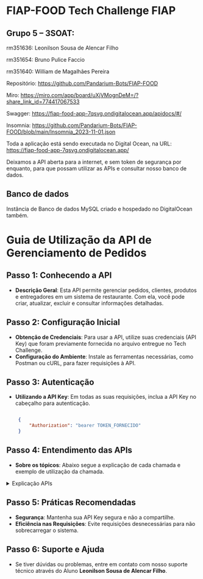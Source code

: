 # FIAP-FOOD Tech Challenge FIAP


## Grupo 5 – 3SOAT:
rm351636: Leonilson Sousa de Alencar Filho

rm351654: Bruno Pulice Faccio

rm351640: William de Magalhães Pereira




Repositório: https://github.com/Pandarium-Bots/FIAP-FOOD

Miro: https://miro.com/app/board/uXjVMognDeM=/?share_link_id=774417067533

Swagger: https://fiap-food-app-7qsvg.ondigitalocean.app/apidocs/#/

Insomnia: https://github.com/Pandarium-Bots/FIAP-FOOD/blob/main/Insomnia_2023-11-01.json



Toda a aplicação está sendo executada no Digital Ocean, na URL:
 https://fiap-food-app-7qsvg.ondigitalocean.app/  


Deixamos a API aberta para a internet, e sem token de segurança por enquanto, para que possam utilizar as APIs e consultar nosso banco de dados.


## Banco de dados

Instância de Banco de dados MySQL criado e hospedado no DigitalOcean também.




# Guia de Utilização da API de Gerenciamento de Pedidos

## **Passo 1: Conhecendo a API**
- **Descrição Geral**: Esta API permite gerenciar pedidos, clientes, produtos e entregadores em um sistema de restaurante. Com ela, você pode criar, atualizar, excluir e consultar informações detalhadas.

## **Passo 2: Configuração Inicial**
- **Obtenção de Credenciais**: Para usar a API, utilize suas credenciais (API Key) que foram previamente fornecida no arquivo entregue no Tech Challenge.
- **Configuração do Ambiente**: Instale as ferramentas necessárias, como Postman ou cURL, para fazer requisições à API.

## **Passo 3: Autenticação**
- **Utilizando a API Key**: Em todas as suas requisições, inclua a API Key no cabeçalho para autenticação.

   ```json
   
    {
        "Authorization": "bearer TOKEN_FORNECIDO"
    }
   ```

## **Passo 4: Entendimento das APIs**
- **Sobre os tópicos**: Abaixo segue a explicação de cada chamada e exemplo de utilização da chamada.


<details><summary>Explicação APIs</summary>

## Gerenciando Restaurantes
1. **Registrar um Entregador**:
   - Endpoint: `/create_restaurante`, Método: POST.
   - Inclua as informações do entregador.
   ```json
   
    {
        "id_restaurante": 5,
        "nome_produto": "Chá de Ohara - Explosivo!",
        "descricao": "Um chá aromático servido no Robin História Café.",
        "valor": 6.99,
        "disponivel": true
    }
   ```
2. **Consultar Restaurantes**:
   - Endpoint: `/consulta_restaurante/{id}`, Método: GET.
   - Use este endpoint para obter uma lista de restaurantes.

   
3. **Consultar Todos Restaurantes**:
   - Endpoint: `/consulta_all`, Método: GET.
   - Use este endpoint para obter uma lista de todos restaurantes.

   
4. **Atualizar Restaurantes**:
   - Endpoint: `/atualiza_restaurante/{id}`, Método: PUT.
   - Use este endpoint + o id do restaurante para atualizar algum restaurante.
   ```json
   
    {
        "bairro": "string",
        "categoria": "string",
        "cep": "string",
        "cidade": "string",
        "cnpj": "string",
        "descricao": "string",
        "estado": "string",
        "nome": "string",
        "numero": 0,
        "rua": "string"
    }
   ```
   
5. **Consultar Restaurantes dentro de Categoria**:
   - Endpoint: `/consulta_categoria/{categoria}`, Método: GET.
   - Use este endpoint para obter um restaurantes de uma categoria especifica.

   
6. **deletar Restaurantes**:
   - Endpoint: `/delete_restaurante/{id}`, Método: DELETE.
   - Use este endpoint para deletar o restaurante da lista.




## Gerenciando Produtos
1. **Adicionar um Novo Cliente**:
   - Endpoint: `/create_produto`, Método: POST.
   - Forneça informações do produto no corpo da requisição.
   ```json
   
    {
        "descricao": "string",
        "disponivel": 0,
        "id_restaurante": 0,
        "nome_produto": "string",
        "valor": "Unknown Type: float"
    }
   ```

2. **Atualizar Informações de um Produto**:
   - Endpoint: `/atualiza_produto/{id}`, Método: PUT.
   - Passe o ID do produto na requisição mais o body para alterar o produto.
   ```json
   
    {
        "descricao": "string",
        "disponivel": 0,
        "id_restaurante": 0,
        "nome_produto": "string",
        "valor": 0.0
    }
   ```

3. **Consulta Informações de um Produto**:
   - Endpoint: `/consulta_produto/{id}`, Método: GET.
   - Passe o ID do produto e os novos detalhes no corpo da requisição.


4. **Consulta Informações de um Produto por Categoria**:
   - Endpoint: `/consulta_produto_categoria/{categoria}`, Método: GET.
   - Passe o Categoria do produto para consultar informações.


5. **Consulta Informações de um Produto por Restaurante**:
   - Endpoint: `/consulta_restaurante/{id}`, Método: GET.
   - Passe o ID do restaurante para consultar.


6. **Atualizar Informações de um Produto**:
   - Endpoint: `/delete_produto/{id}`, Método: DELETE.
   - Passe o ID do produto para deletar o produto.



## Gerenciando Entregadores 
1. **Registrar um Entregador**:
   - Endpoint: `/create_entregador`, Método: POST.
   - Inclua as informações do entregador.
   ```json
   
    {
        "cpf": "string",
        "disponivel": true,
        "email": "string",
        "nome": "string",
        "placa": "string",
        "telefone": "string",
        "tipo_veiculo": "string"
    }
   ```

2. **Atualiza Entregador**:
   - Endpoint: `/atualiza_entregador/{id}`, Método: PUT.
   - Use este endpoint para atualizar um Entregador.
   ```json
   
    {  
        "cpf": "string",
        "disponivel": true,
        "email": "string",
        "nome": "string",
        "placa": "string",
        "telefone": "string",
        "tipo_veiculo": "string"
    }
   ```

3. **Consultar Todos Entregadores**:
   - Endpoint: `/consulta_all`, Método: GET.
   - Use este endpoint para obter uma lista de todos Entregador.


4. **Consultar Entregador**:
   - Endpoint: `/consulta_entregador/{id}`, Método: GET.
   - Use este endpoint para obter um Entregador de acordo com o ID passado.

5. **Consultar Entregador Disponivel**:
   - Endpoint: `/consulta_entregador_disponivel`, Método: GET.
   - Use este endpoint para obter uma lista de Entregadores Disponiveis.


6. **Consultar Entregador Indisponivel**:
   - Endpoint: `/seleciona_entregador`, Método: GET.
   - Use este endpoint para obter uma lista de Entregadores Indisponiveis.


7. **Atualiza Entregador para Disponivel**:
   - Endpoint: `/atualiza_entregador_disponivel/{id}`, Método: PUT.
   - Use este endpoint para obter um Entregador **DISPONIVEL** de acordo com o ID passado.


8. **Atualiza Entregador para Indisponivel**:
   - Endpoint: `/atualiza_entregador_indisponivel/{id}`, Método: PUT.
   - Use este endpoint para obter uma lista de Entregador.
   - Use este endpoint para obter um Entregador **INDISPONIVEL** de acordo com o ID passado.


9. **Deletar Entregador**:
   - Endpoint: `/delete_entregador/{id}`, Método: DELETE.
   - Use este endpoint para deletar um Entregador.



## Gerenciando Clientes 
1. **Adicionar um Novo Cliente**:
   - Endpoint: `/create_cliente`, Método: POST.
   - Forneça informações do cliente no corpo da requisição.

   ```json
   
    {
        "cpf": "string",
        "data_nascimento": "2024-01-27",
        "email": "string",
        "nome": "string",
        "telefone": "string"
    }
   ```

2. **Atualizar Informações de um Cliente**:
   - Endpoint: `/atualiza_cliente/{id}`, Método: PUT.
   - Passe o ID do cliente e os novos detalhes no corpo da requisição.

   ```json
   
    {
        "cpf": "string",
        "data_nascimento": "2024-01-27",
        "email": "string",
        "nome": "string",
        "telefone": "string"
    }
   ```

3. **Consulta Informações de um Cliente**:
   - Endpoint: `/consulta_cliente/{id}`, Método: GET.
   - Passe o ID do cliente para receber a descrição dele.


4. **Consulta Informações de um Cliente pelo CPF**:
   - Endpoint: `/consulta_cliente_cpf/{cpf}`, Método: GET.
   - Passe o CPF do cliente para receber a descrição dele.


5. **Atualizar Informações de um Cliente**:
   - Endpoint: `/delete_cliente`, Método: DELETE.
   - Passe o ID do cliente para deletar da base.




##  Gerenciando EnderecoClientes 
1. **Adicionar um Novo EnderecoClientes (`create_EnderecoClientes.yaml`)**:
   - Endpoint: `/create_EnderecoClientes`, Método: POST.
   - Forneça informações do EnderecoClientes no corpo da requisição.

   ```json
   
    {
        "bairro": "string",
        "cep": "string",
        "cidade": "string",
        "complemento": "string",
        "estado": "string",
        "id_cliente": 0,
        "numero": 0,
        "rua": "string"
    }
   ```

2. **Atualizar Informações de um EnderecoClientes (`atualiza_enderecoclientes.yaml`)**:
   - Endpoint: `/atualiza_enderecoclientes/{id}`, Método: PUT.
   - Passe o ID do EnderecoClientes e os novos detalhes no corpo da requisição.

   ```json
   
    {
        "bairro": "string",
        "cep": "string",
        "cidade": "string",
        "complemento": "string",
        "estado": "string",
        "id_cliente": 0,
        "numero": 0,
        "rua": "string"
    }
   ```

2. **Consulta Informações de um EnderecoClientes (`consulta_enderecoclientes.yaml`)**:
   - Endpoint: `/consulta_enderecoclientes/{id}`, Método: GET.
   - Passe o ID do EnderecoClientes e receba as informações.


2. **Deleta Informações de um EnderecoClientes (`delete_enderecoclientes.yaml`)**:
   - Endpoint: `/delete_enderecoclientes/{id}`, Método: DELETE.
   - Passe o ID do EnderecoClientes e delete da base.




## Gerenciando Pedidos 
1. **Criar um Novo Pedido**:
   - Use o endpoint `/create_pedido` com o método POST.
   - Inclua detalhes do pedido no corpo da requisição.

   ```json
   
    {
        "forma_pagamento": "string",
        "id_cliente": 0,
        "id_endereco_cliente": 0,
        "produtos": [
            {
            "descricao": "string",
            "id_produto": 0
            }
        ]
    }
   ```
   
2. **Atualiza um Pedido**:
   - Use o endpoint `/atualiza_pedido/{id}` com o método PUT.
   - Inclua detalhes do pedido no corpo da requisição.

   ```json
   
    {
        "forma_pagamento": "string",
        "id_cliente": 0,
        "id_endereco_cliente": 0,
        "produtos": [
            {
            "descricao": "string",
            "id_produto": 0
            }
        ]
    }
   ```
3. **Atualiza um Pedido para 'A Caminho'**:
   - Use o endpoint `/atualiza_pedido_a_caminho/{id}` com o método PUT.
   - Atualização para mudar o status do pedido para 'A Caminho'.

   
4. **Atualiza um Pedido para 'Aguardando'**:
   - Use o endpoint `/atualiza_pedido_aguardando/{id}` com o método PUT.
   - Atualização para mudar o status do pedido para 'Aguardando'.

   
5. **Atualiza um Pedido para 'Entregue'**:
   - Use o endpoint `/atualiza_pedido_pago_entregue/{id}` com o método PUT.
   - Atualização para mudar o status do pedido para 'Entregue'.

   
6. **Atualiza um Pedido para 'Em preparacao'**:
   - Use o endpoint `/atualiza_pedido_preparacao/{id}` com o método PUT.
   - Atualização para mudar o status do pedido para 'Em preparação'.

   
7. **Consultar um Pedido**:
   - Use o endpoint `/consulta_pedido/{id}` com o método GET.
   - Consulte um pedido.

   
8. **Consultar um Pedido com base no Status**:
   - Use o endpoint `/consulta_pedido_status/{id}` com o método GET.
   - Consulte pedidos com base no status de pedido.

   
9. **Consultar todos os Pedidos**:
   - Use o endpoint `/consulta_all_pedido_status` com o método GET.
   -Consulte todos os pedidos.

   
10. **Delete um  Pedido**:
   - Use o endpoint `/delete_pedido/{id}` com o método DELETE.
   - Inclua detalhes do pedido no corpo da requisição.

   





## Gerenciando Fatura 
1. **Criar um Novo Fatura**:
   - Use o endpoint `/create_fatura` com o método POST.
   - Inclua detalhes do Fatura no corpo da requisição.
   
   ```json
   
    {
        "id_pedido": "",
        "id_cliente": "Sat, 16 Sep 2023 21:47:25 GMT",
        "valor": "Wed, 05 May 2004 00:00:00 GMT",
        "status": "luffy@pirateking.com"

    }
   ```

2. **Atualiza uma Fatura**:
   - Use o endpoint `/atualiza_fatura` com o método PUT.
   - Inclua detalhes do Fatura no corpo da requisição.
   
   ```json
   
    {
        "id_pedido": "",
        "id_cliente": "Sat, 16 Sep 2023 21:47:25 GMT",
        "valor": "Wed, 05 May 2004 00:00:00 GMT",
        "status": "luffy@pirateking.com"

    }
   ```

3. **Atualiza uma Fatura para Pago**:
   - Use o endpoint `/atualiza_fatura_pago/{id}` com o método PUT.
   - Muda o status da fatura para **Pago**.
   

4. **Atualiza uma Fatura para Não Pago**:
   - Use o endpoint `/atualiza_fatura_nao_pago/{id}` com o método PUT.
   - Muda o status da fatura para **Não Pago**.
   

5. **Criar um Novo Fatura para Cancelado**:
   - Use o endpoint `/atualiza_fatura_cancelado/{id}` com o método PUT.
   - Muda o status da fatura para **Cancelado**.
   

6. **consulta uma Fatura**:
   - Use o endpoint `/consulta_fatura` com o método get.
   - Inclua detalhes do Fatura no corpo da requisição.
   


## Gerenciando Avaliação 
1. **Criar um Novo Avaliação**:
   - Use o endpoint `/create_avaliacao` com o método POST.
   - Inclua detalhes do Avaliação no corpo da requisição.
   
   ```json
   
    {
        "comentario": "string",
        "data_avaliacao": "2024-01-27",
        "nota": 0,
        "referencia": "string",
        "tipo": "string"

    }
   ```

2. **Atualiza uma Avaliação**:
   - Use o endpoint `/atualiza_avaliacao/{id}` com o método PUT.
   - Inclua detalhes do Avaliação no corpo da requisição.
   
   ```json
   
    {
        "comentario": "string",
        "data_avaliacao": "2024-01-27",
        "nota": 0,
        "referencia": "string",
        "tipo": "string"

    }
   ```

3. **Consulta uma Avaliação**:
   - Use o endpoint `/consulta_avaliacao/{id}` com o método GET.
   - Consulta uma avaliação com base no id informado.


4. **Delete uma Avaliação**:
   - Use o endpoint `/delete_avaliacao/{id}` com o método DELETE.
   - Deleta uma avaliação com base no id informado
   
</details>









## **Passo 5: Práticas Recomendadas**
- **Segurança**: Mantenha sua API Key segura e não a compartilhe.
- **Eficiência nas Requisições**: Evite requisições desnecessárias para não sobrecarregar o sistema.

## **Passo 6: Suporte e Ajuda**
- Se tiver dúvidas ou problemas, entre em contato com nosso suporte técnico através do Aluno **Leonilson Sousa de Alencar Filho**.

